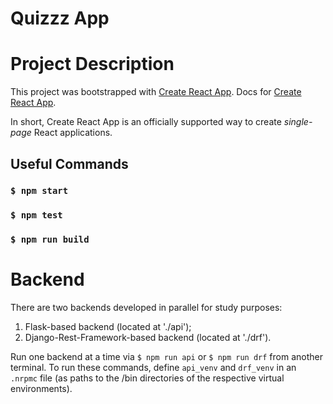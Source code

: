 # Quizzz App 

# Project Description

This project was bootstrapped with [Create React App](https://github.com/facebook/create-react-app).
Docs for [Create React App](https://create-react-app.dev/docs/getting-started).

In short, Create React App is an officially supported way to create *single-page* React applications.

## Useful Commands

### `$ npm start`
### `$ npm test`
### `$ npm run build`

# Backend 

There are two backends developed in parallel for study purposes:
1. Flask-based backend (located at './api');
2. Django-Rest-Framework-based backend (located at './drf').

Run one backend at a time via `$ npm run api` or `$ npm run drf` from another terminal.
To run these commands, define `api_venv` and `drf_venv` in an `.nrpmc` file (as paths to the /bin directories of the respective virtual environments).